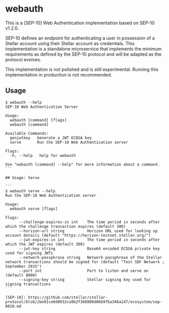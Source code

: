 # webauth

This is a [SEP-10] Web Authentication implementation based on SEP-10 v1.2.0.

SEP-10 defines an endpoint for authenticating a user in possession of a Stellar
account using their Stellar account as credentials. This implementation is a
standalone microservice that implements the minimum requirements as defined by
the SEP-10 protocol and will be adapted as the protocol evolves.

This implementation is not polished and is still experimental.
Running this implementation in production is not recommended.

## Usage

````
$ webauth --help
SEP-10 Web Authentication Server

Usage:
  webauth [command] [flags]
  webauth [command]

Available Commands:
  genjwtkey   Generate a JWT ECDSA key
  serve       Run the SEP-10 Web Authentication server

Flags:
  -h, --help   help for webauth

Use "webauth [command] --help" for more information about a command.
```

## Usage: Serve

```
$ webauth serve --help
Run the SEP-10 Web Authentication server

Usage:
  webauth serve [flags]

Flags:
      --challenge-expires-in int    The time period in seconds after which the challenge transaction expires (default 300)
      --horizon-url string          Horizon URL used for looking up account details (default "https://horizon-testnet.stellar.org/")
      --jwt-expires-in int          The time period in seconds after which the JWT expires (default 300)
      --jwt-key string              Base64 encoded ECDSA private key used for signing JWTs
      --network-passphrase string   Network passphrase of the Stellar network transactions should be signed for (default "Test SDF Network ; September 2015")
      --port int                    Port to listen and serve on (default 8000)
      --signing-key string          Stellar signing key used for signing transactions
```

[SEP-10]: https://github.com/stellar/stellar-protocol/blob/2be91ce8d8032ca9b2f368800d06b9fba346a147/ecosystem/sep-0010.md
